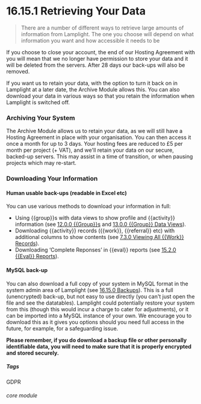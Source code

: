 # 16.15.1 <i class="fas fa-exchange-alt"></i> Retrieving Your Data

> There are a number of different ways to retrieve large amounts of information from Lamplight. The one you choose will depend on what information you want and how accessible it needs to be



If you choose to close your account, the end of our Hosting Agreement with you will mean that we no longer have permission to store your data and it will be deleted from the servers. After 28 days our back-ups will also be removed.  

If you want us to retain your data, with the option to turn it back on in Lamplight at a later date, the Archive Module allows this. 
You can also download your data in various ways so that you retain the information when Lamplight is switched off. 

### Archiving Your System

The Archive Module allows us to retain your data, as we will still have a Hosting Agreement in place with your organisation. You can then access it once a month for up to 3 days. Your hosting fees are reduced to £5 per month per project (+ VAT), and we'll retain your data on our secure, backed-up servers. This may assist in a time of transition, or when pausing projects which may re-start.

### Downloading Your Information

#### Human usable back-ups (readable in Excel etc)

You can use various methods to download your information in full:
   - Using {{group}}s with data views to show profile and {{activity}} information (see [12.0.0 {{Group}}s](/help/index/p/12.0.0) and [13.0.0 {{Group}} Data Views](/help/index/p/13.0.0)).
   - Downloading {{activity}} records ({{work}}, {{referral}} etc) with additional columns to show contents (see [7.3.0 Viewing All {{Work}} Records](/help/index/p/7.3.0)).
   - Downloading ‘Complete Reponses’ in {{eval}} reports (see [15.2.0 {{Eval}} Reports](/help/index/p/15.2.0)).
   
#### MySQL back-up
   You can also download a full copy of your system in MySQL format in the system admin area of Lamplight (see [16.15.0 Backups](/help/index/p/16.15.0)). This is a full (unencrypted) back-up, but not easy to use directly (you can't just open the file and see the datatables). Lamplight could potentially restore your system from this (though this would incur a charge to cater for adjustments), or it can be imported into a MySQL instance of your own.  We encourage you to download this as it gives you options should you need full access in the future, for example, for a safeguarding issue. 

**Please remember, if you do download a backup file or other personally identifiable data, you will need to make sure that it is properly encrypted and stored securely.**


##### Tags
GDPR

###### core module

